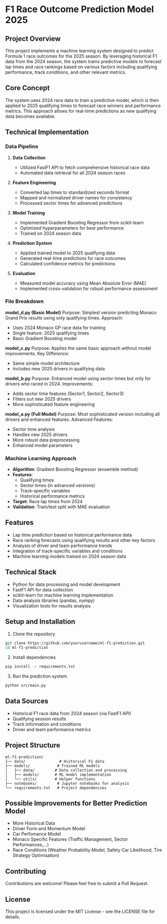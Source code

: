# F1 Race Outcome Prediction Model 2025

## Project Overview
This project implements a machine learning system designed to predict Formula 1 race outcomes for the 2025 season. By leveraging historical F1 data from the 2024 season, the system trains predictive models to forecast lap times and race rankings based on various factors including qualifying performance, track conditions, and other relevant metrics.

## Core Concept
The system uses 2024 race data to train a predictive model, which is then applied to 2025 qualifying times to forecast race winners and performance metrics. This approach allows for real-time predictions as new qualifying data becomes available.

## Technical Implementation

### Data Pipeline
1. **Data Collection**
   - Utilized FastF1 API to fetch comprehensive historical race data
   - Automated data retrieval for all 2024 season races

2. **Feature Engineering**
   - Converted lap times to standardized seconds format
   - Mapped and normalized driver names for consistency
   - Processed sector times for advanced predictions

3. **Model Training**
   - Implemented Gradient Boosting Regressor from scikit-learn
   - Optimized hyperparameters for best performance
   - Trained on 2024 season data

4. **Prediction System**
   - Applied trained model to 2025 qualifying data
   - Generated real-time predictions for race outcomes
   - Calculated confidence metrics for predictions

5. **Evaluation**
   - Measured model accuracy using Mean Absolute Error (MAE)
   - Implemented cross-validation for robust performance assessment

### File Breakdown
**model_d.py (Basic Model)**
Purpose: Simplest version predicting Monaco Grand Prix results using only qualifying times.
Approach:
- Uses 2024 Monaco GP race data for training
- Single feature: 2025 qualifying times
- Basic Gradient Boosting model 

**model_c.py**
Purpose: Applies the same basic approach without model improvements.
Key Difference:
- Same simple model architecture
- Includes new 2025 drivers in qualifying data

**model_b.py**
Purpose: Enhanced model using sector times but only for drivers who raced in 2024.
Improvements:
- Adds sector time features (Sector1, Sector2, Sector3)
- Filters out new 2025 drivers
- More sophisticated feature engineering

**model_a.py (Full Model)**
Purpose: Most sophisticated version including all drivers and enhanced features.
Advanced Features:
- Sector time analysis
- Handles new 2025 drivers
- More robust data preprocessing
- Enhanced model parameters

### Machine Learning Approach
- **Algorithm**: Gradient Boosting Regressor (ensemble method)
- **Features**:
  - Qualifying times
  - Sector times (in advanced versions)
  - Track-specific variables
  - Historical performance metrics
- **Target**: Race lap times from 2024
- **Validation**: Train/test split with MAE evaluation

## Features
- Lap time prediction based on historical performance data
- Race ranking forecasts using qualifying results and other key factors
- Analysis of driver and team performance trends
- Integration of track-specific variables and conditions
- Machine learning models trained on 2024 season data

## Technical Stack
- Python for data processing and model development
- FastF1 API for data collection
- scikit-learn for machine learning implementation
- Data analysis libraries (pandas, numpy)
- Visualization tools for results analysis

## Setup and Installation
1. Clone the repository
```bash
git clone https://github.com/yourusername/ml-f1-prediction.git
cd ml-f1-prediction
```

2. Install dependencies
```bash
pip install -r requirements.txt
```

3. Run the prediction system
```bash
python src/main.py
```

## Data Sources
- Historical F1 race data from 2024 season (via FastF1 API)
- Qualifying session results
- Track information and conditions
- Driver and team performance metrics

## Project Structure
```
ml-f1-prediction/
├── data/               # Historical F1 data
├── models/            # Trained ML models
│   ├── data/         # Data collection and processing
│   ├── models/       # ML model implementation
│   └── utils/        # Helper functions
├── notebooks/         # Jupyter notebooks for analysis
└── requirements.txt   # Project dependencies
```

## Possible Improvements for Better Prediction Model
- More Historical Data
- Driver Form and Momentum Model
- Car Perfomance Model
- Monaco Specific Features (Traffic Management, Sector Performances,...)
- Race Conditions (Weather Probability Model, Safety Car Likelihood, Tire Strategy Optimisation)

## Contributing
Contributions are welcome! Please feel free to submit a Pull Request.

## License
This project is licensed under the MIT License - see the LICENSE file for details.
